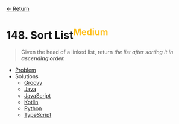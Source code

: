 [&larr; Return](https://hanggrian.github.io/grind-leetcode/)

# 148. Sort List<sup style="color: rgb(255, 192, 30);">Medium</sup>

> Given the head of a linked list, return _the list after sorting it in
  **ascending order.**_

- [Problem](https://leetcode.com/problems/sort-list/)
- Solutions
  - [Groovy](https://github.com/hanggrian/grind-leetcode/blob/main/groovy/src/main/groovy/problems101_200/SortList.groovy)
  - [Java](https://github.com/hanggrian/grind-leetcode/blob/main/java/src/main/java/problems101_200/SortList.java)
  - [JavaScript](https://github.com/hanggrian/grind-leetcode/blob/main/javascript/src/problems101_200/sort-list.js)
  - [Kotlin](https://github.com/hanggrian/grind-leetcode/blob/main/kotlin/src/main/kotlin/problems101_200/SortList.kt)
  - [Python](https://github.com/hanggrian/grind-leetcode/blob/main/python/src/problems101_200/sort_list.py)
  - [TypeScript](https://github.com/hanggrian/grind-leetcode/blob/main/typescript/src/problems101_200/sort-list.ts)

